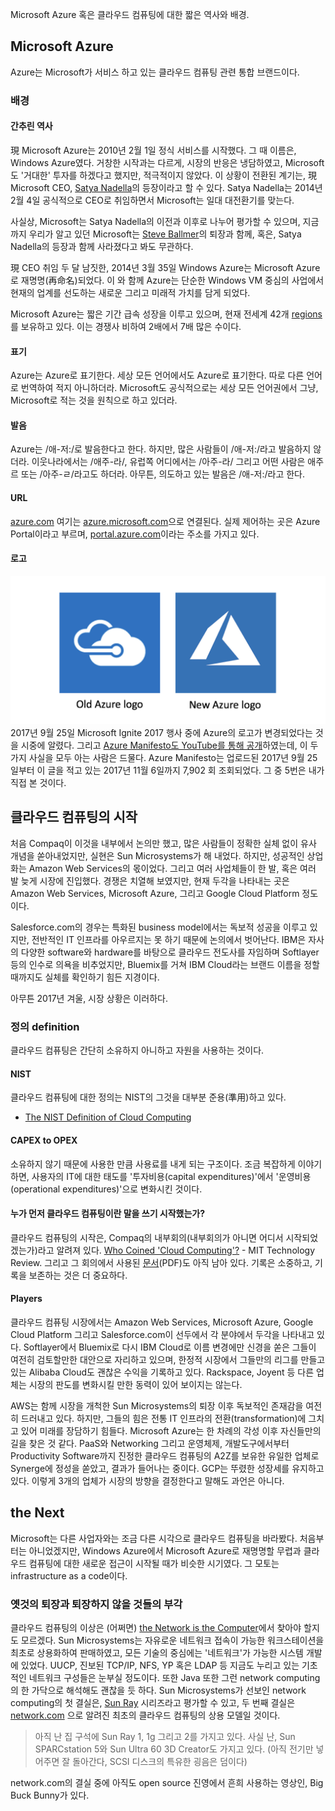 Microsoft Azure 혹은 클라우드 컴퓨팅에 대한 짧은 역사와 배경.


## Microsoft Azure

Azure는 Microsoft가 서비스 하고 있는 클라우드 컴퓨팅 관련 통합 브랜드이다. 


### 배경 

#### 간추린 역사

現 Microsoft Azure는 2010년 2월 1일 정식 서비스를 시작했다. 그 때 이름은, Windows Azure였다. 거창한 시작과는 다르게, 시장의 반응은 냉담하였고, Microsoft도 '거대한' 투자를 하겠다고 했지만, 적극적이지 않았다. 이 상황이 전환된 계기는, 現 Microsoft CEO, [Satya Nadella](https://en.wikipedia.org/wiki/Satya_Nadella)의 등장이라고 할 수 있다. Satya Nadella는 2014년 2월 4일 공식적으로 CEO로 취임하면서 Microsoft는 일대 대전환기를 맞는다. 

사실상, Microsoft는 Satya Nadella의 이전과 이후로 나누어 평가할 수 있으며, 지금까지 우리가 알고 있던 Microsoft는 [Steve Ballmer](https://en.wikipedia.org/wiki/Steve_Ballmer)의 퇴장과 함께, 혹은, Satya Nadella의 등장과 함께 사라졌다고 봐도 무관하다.

現 CEO 취임 두 달 남짓한, 2014년 3월 35일 Windows Azure는 Microsoft Azure로 재명명(再命名)되었다. 이 와 함께 Azure는 단순한 Windows VM 중심의 사업에서 현재의 업계를 선도하는 새로운 그리고 미래적 가치를 담게 되었다.

Microsoft Azure는 짧은 기간 급속 성장을 이루고 있으며, 현재 전세계 42개 [regions](https://azure.microsoft.com/en-us/regions/)를 보유하고 있다. 이는 경쟁사 비하여 2배에서 7배 많은 수이다. 

#### 표기

Azure는 Azure로 표기한다. 세상 모든 언어에서도 Azure로 표기한다. 따로 다른 언어로 번역하여 적지 아니하더라. Microsoft도 공식적으로는 세상 모든 언어권에서 그냥, Microsoft로 적는 것을 원칙으로 하고 있더라.

#### 발음
Azure는 /애-저:/로 발음한다고 한다. 하지만, 많은 사람들이 /애-저:/라고 발음하지 않더라. 이웃나라에서는 /애주-라/, 유럽쪽 어디에서는 /아주-라/ 그리고 어떤 사람은 애주르 또는 /아주-ㄹ/라고도 하더라. 아무튼, 의도하고 있는 발음은 /애-저:/라고 한다.

#### URL
[azure.com](http://azure.com) 여기는 [azure.microsoft.com](http://azure.microsoft.com)으로 연결된다. 실제 제어하는 곳은 Azure Portal이라고 부르며, [portal.azure.com](http://portal.azure.com)이라는 주소를 가지고 있다.

#### 로고 
![Azure Logos - Old and New](../images/azure-logos.png)
2017년 9월 25일 Microsoft Ignite 2017 행사 중에 Azure의 로고가 변경되었다는 것을 시중에 알렸다. 그리고 [Azure Manifesto도 YouTube를 통해 공개](https://youtu.be/05935OAqxJQ)하였는데, 이 두가지 사실을 모두 아는 사람은 드물다. Azure Manifesto는 업로드된 2017년 9월 25일부터 이 글을 적고 있는 2017년 11월 6일까지 7,902 회 조회되었다. 그 중 5번은 내가 직접 본 것이다. 



## 클라우드 컴퓨팅의 시작

처음 Compaq이 이것을 내부에서 논의만 했고, 많은 사람들이 정확한 실체 없이 유사 개념을 쏟아내었지만, 실현은 Sun Microsystems가 해 내었다. 하지만, 성공적인 상업화는 Amazon Web Services의 몫이었다. 그리고 여러 사업체들이 한 발, 혹은 여러 발 늦게 시장에 진입했다. 경쟁은 치열해 보였지만, 현재 두각을 나타내는 곳은 Amazon Web Services, Microsoft Azure, 그리고 Google Cloud Platform 정도이다. 

Salesforce.com의 경우는 특화된 business model에서는 독보적 성공을 이루고 있지만, 전반적인 IT 인프라를 아우르지는 못 하기 때문에 논의에서 벗어난다. IBM은 자사의 다양한 software와 hardware를 바탕으로 클라우드 전도사를 자임하며 Softlayer 등의 인수로 의욕을 비추었지만, Bluemix를 거쳐 IBM Cloud라는 브랜드 이름을 정할 때까지도 실체를 확인하기 힘든 지경이다.

아무튼 2017년 겨울, 시장 상황은 이러하다.

### 정의 definition 

클라우드 컴퓨팅은 간단히 소유하지 아니하고 자원을 사용하는 것이다.

#### NIST

클라우드 컴퓨팅에 대한 정의는 NIST의 그것을 대부분 준용(準用)하고 있다.

- [The NIST Definition of Cloud Computing](https://www.nist.gov/publications/nist-definition-cloud-computing)


#### CAPEX to OPEX

소유하지 않기 때문에 사용한 만큼 사용료를 내게 되는 구조이다.
조금 복잡하게 이야기하면, 사용자의 IT에 대한 태도를 '투자비용(capital expenditures)'에서 '운영비용(operational expenditures)'으로 변화시킨 것이다. 


#### 누가 먼저 클라우드 컴퓨팅이란 말을 쓰기 시작했는가?

클라우드 컴퓨팅의 시작은, Compaq의 내부회의(내부회의가 아니면 어디서 시작되었겠는가)라고 알려져 있다. [Who Coined 'Cloud Computing'?](https://www.technologyreview.com/s/425970/who-coined-cloud-computing/) - MIT Technology Review. 그리고 그 회의에서 사용된 [문서](http://www.technologyreview.com/files/74481/compaq_CST_1996.pdf)(PDF)도 아직 남아 있다. 기록은 소중하고, 기록을 보존하는 것은 더 중요하다.

#### Players

클라우드 컴퓨팅 시장에서는 Amazon Web Services, Microsoft Azure, Google Cloud Platform 그리고 Salesforce.com이 선두에서 각 분야에서 두각을 나타내고 있다. Softlayer에서 Bluemix로 다시 IBM Cloud로 이름 변경에만 신경을 쏟은 그들이 여전히 검토할만한 대안으로 자리하고 있으며, 한정적 시장에서 그들만의 리그를 만들고 있는 Alibaba Cloud도 괜찮은 수익을 기록하고 있다. Rackspace, Joyent 등 다른 업체는 시장의 판도를 변화시킬 만한 동력이 있어 보이지는 않는다.

AWS는 함께 시장을 개척한 Sun Microsystems의 퇴장 이후 독보적인 존재감을 여전히 드러내고 있다. 하지만, 그들의 힘은 전통 IT 인프라의 전환(transformation)에 그치고 있어 미래를 장담하기 힘들다. Microsoft Azure는 한 차례의 각성 이후 자신들만의 길을 찾은 것 같다. PaaS와 Networking 그리고 운영체제, 개발도구에서부터 Productivity Software까지 진정한 클라우드 컴퓨팅의 A2Z를 보유한 유일한 업체로 Synerge에 정성을 쏟았고, 결과가 들어나는 중이다. GCP는 뚜렸한 성장세를 유지하고 있다. 이렇게 3개의 업체가 시장의 방향을 결정한다고 말해도 과언은 아니다.

## the Next 

Microsoft는 다른 사업자와는 조금 다른 시각으로 클라우드 컴퓨팅을 바라봤다. 처음부터는 아니었겠지만, Windows Azure에서 Microsoft Azure로 재명명할 무렵과 클라우드 컴퓨팅에 대한 새로운 접근이 시작될 때가 비슷한 시기였다. 그 모토는 infrastructure as a code이다.

### 옛것의 퇴장과 퇴장하지 않을 것들의 부각

클라우드 컴퓨팅의 이상은 (어쩌면) [the Network is the Computer](https://en.wikipedia.org/wiki/John_Gage)에서 찾아야 할지도 모르겠다. Sun Microsystems는 자유로운 네트워크 접속이 가능한 워크스테이션을 최초로 상용화하여 판매하였고, 모든 기술의 중심에는 '네트워크'가 가능한 시스템 개발에 있었다. UUCP, 진보된 TCP/IP, NFS, YP 혹은 LDAP 등 지금도 누리고 있는 기초적인 네트워크 구성들은 눈부실 정도이다. 또한 Java 또한 그런 network computing의 한 가닥으로 해석해도 괜찮을 듯 하다. Sun Microsystems가 선보인 network computing의 첫 결실은, [Sun Ray](https://en.wikipedia.org/wiki/Sun_Ray) 시리즈라고 평가할 수 있고, 두 번째 결실은 [network.com](https://en.wikipedia.org/wiki/Sun_Cloud) 으로 알려진 최초의 클라우드 컴퓨팅의 상용 모델일 것이다. 

> 아직 난 집 구석에 Sun Ray 1, 1g 그리고 2를 가지고 있다. 사실 난, Sun SPARCstation 5와 Sun Ultra 60 3D Creator도 가지고 있다. (아직 전기만 넣어주면 잘 돌아간다, SCSI 디스크의 특유한 굉음은 덤이다)

network.com의 결실 중에 아직도 open source 진영에서 흔희 사용하는 영상인, Big Buck Bunny가 있다.


